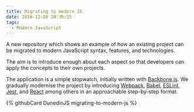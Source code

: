 ```yaml
---
title: Migrating to modern JS
date: 2016-12-20 20:36:15
tags:
  - Modern JavaScript
---
```


A new repository which shows an example of how an existing project can be migrated to modern JavaScript syntax, features, and technologies.

The aim is to introduce enough about each aspect so that developers can apply the concepts to their own projects.

The application is a simple stopwatch, initially written with [Backbone.js](http://backbonejs.org/).
We gradually modernise the project by introducing [Webpack](https://webpack.github.io/), [Babel](https://babeljs.io/), [ESLint](http://eslint.org/), [Jest](https://facebook.github.io/jest/), and [React](https://facebook.github.io/react/) among others in an approachable step-by-step format.

{% githubCard DunedinJS migrating-to-modern-js %}
